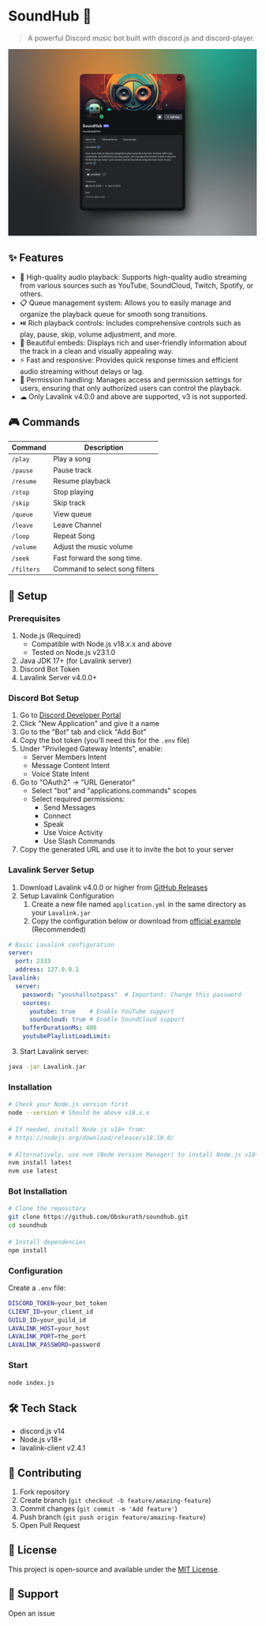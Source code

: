 # SoundHub 🎵
> A powerful Discord music bot built with discord.js and discord-player.

![SoundHub Preview](./assets/preview.png)


## ✨ Features

- 🎵 High-quality audio playback: Supports high-quality audio streaming from various sources such as YouTube, SoundCloud, Twitch, Spotify, or others.
- 📋 Queue management system: Allows you to easily manage and organize the playback queue for smooth song transitions.
- ⏯️ Rich playback controls: Includes comprehensive controls such as play, pause, skip, volume adjustment, and more.
- 🎨 Beautiful embeds: Displays rich and user-friendly information about the track in a clean and visually appealing way.
- ⚡ Fast and responsive: Provides quick response times and efficient audio streaming without delays or lag.
- 🔐 Permission handling: Manages access and permission settings for users, ensuring that only authorized users can control the playback.
- ☁ Only Lavalink v4.0.0 and above are supported, v3 is not supported.


## 🎮 Commands

| Command    | Description        |
|------------|--------------------|
| `/play`    | Play a song        |
| `/pause`   | Pause track        |
| `/resume`  | Resume playback    |
| `/stop`    | Stop playing       |
| `/skip`    | Skip track         |
| `/queue`   | View queue         |
| `/leave`   | Leave Channel         |
| `/loop`   | Repeat Song         |
| `/volume` | Adjust the music volume |
| `/seek` | Fast forward the song time. |
| `/filters` | Command to select song filters |

## 🚀 Setup

### Prerequisites
1. Node.js (Required)
   - Compatible with Node.js v18.x.x and above
   - Tested on Node.js v23.1.0
2. Java JDK 17+ (for Lavalink server)
3. Discord Bot Token
4. Lavalink Server v4.0.0+

### Discord Bot Setup
1. Go to [Discord Developer Portal](https://discord.com/developers/applications)
2. Click "New Application" and give it a name
3. Go to the "Bot" tab and click "Add Bot"
4. Copy the bot token (you'll need this for the `.env` file)
5. Under "Privileged Gateway Intents", enable:
   - Server Members Intent
   - Message Content Intent
   - Voice State Intent
6. Go to "OAuth2" → "URL Generator"
   - Select "bot" and "applications.commands" scopes
   - Select required permissions:
     - Send Messages
     - Connect
     - Speak
     - Use Voice Activity
     - Use Slash Commands
7. Copy the generated URL and use it to invite the bot to your server

### Lavalink Server Setup
1. Download Lavalink v4.0.0 or higher from [GitHub Releases](https://github.com/lavalink-devs/Lavalink/releases)
2. Setup Lavalink Configuration
   1. Create a new file named `application.yml` in the same directory as your `Lavalink.jar`
   2. Copy the configuration below or download from [official example](https://github.com/lavalink-devs/Lavalink/blob/master/LavalinkServer/application.yml.example) (Recommended)

```yaml
# Basic Lavalink configuration
server:
  port: 2333
  address: 127.0.0.1
lavalink:
  server:
    password: "youshallnotpass"  # Important: Change this password
    sources:
      youtube: true    # Enable YouTube support
      soundcloud: true # Enable SoundCloud support
    bufferDurationMs: 400
    youtubePlaylistLoadLimit:
```

3. Start Lavalink server:
```bash
java -jar Lavalink.jar
```

### Installation

```bash
# Check your Node.js version first
node --version # Should be above v18.x.x

# If needed, install Node.js v18+ from:
# https://nodejs.org/download/release/v18.19.0/

# Alternatively, use nvm (Node Version Manager) to install Node.js v18+:
nvm install latest
nvm use latest
```

### Bot Installation
```bash
# Clone the repository
git clone https://github.com/Obskurath/soundhub.git
cd soundhub

# Install dependencies
npm install
```

### Configuration
Create a `.env` file:
```bash
DISCORD_TOKEN=your_bot_token
CLIENT_ID=your_client_id  
GUILD_ID=your_guild_id
LAVALINK_HOST=your_host
LAVALINK_PORT=the_port
LAVALINK_PASSWORD=password
```

### Start
```bash
node index.js
```

## 🛠️ Tech Stack
- discord.js v14
- Node.js v18+
- lavalink-client v2.4.1

## 🤝 Contributing
1. Fork repository
2. Create branch (`git checkout -b feature/amazing-feature`)
3. Commit changes (`git commit -m 'Add feature'`)
4. Push branch (`git push origin feature/amazing-feature`)
5. Open Pull Request

## 📝 License
This project is open-source and available under the [MIT License](LICENSE).
## 💬 Support
Open an issue
